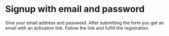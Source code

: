 # Signup with email and password

Give your email address and password. After submitting the form you get an email with an activation link. Follow the link and fulfill the registration.

